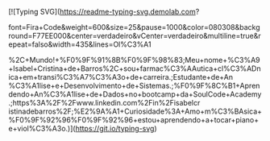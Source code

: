 

[![Typing SVG](https://readme-typing-svg.demolab.com?

font=Fira+Code&weight=600&size=25&pause=1000&color=080308&background=F77EE000&center=verdadeiro&vCenter=verdadeiro&multiline=true&repeat=falso&width=435&lines=Ol%C3%A1

%2C+Mundo!+%F0%9F%91%8B%F0%9F%98%83;Meu+nome+%C3%A9+Isabel+Cristina+de+Barros%2C+sou+farmac%C3%AAutica+cl%C3%ADnica+em+transi%C3%A7%C3%A3o+de+carreira.;Estudante+de+An
%C3%A1lise+e+Desenvolvimento+de+Sistemas.;%F0%9F%8C%B1+Aprendendo+An%C3%A1lise+de+Dados+no+bootcamp+da+SoulCode+Academy.;https%3A%2F%2Fwww.linkedin.com%2Fin%2Fisabelcr
istinadebarros%2F;%E2%9A%A1+Curiosidade%3A+Amo+m%C3%BAsica+%F0%9F%92%96%F0%9F%92%96+estou+aprendendo+a+tocar+piano+e+viol%C3%A3o.)](https://git.io/typing-svg)

